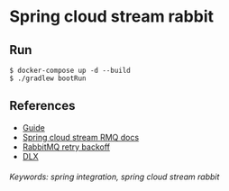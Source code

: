 # Spring cloud stream rabbit

## Run
```
$ docker-compose up -d --build
$ ./gradlew bootRun
```

## References
* [Guide](https://www.baeldung.com/spring-cloud-stream)
* [Spring cloud stream RMQ docs](https://docs.spring.io/spring-cloud-stream/docs/Elmhurst.M1/reference/html/_rabbitmq_binder.html)
* [RabbitMQ retry backoff](https://m.alphasights.com/exponential-backoff-with-rabbitmq-78386b9bec81)
* [DLX](https://www.rabbitmq.com/dlx.html)
###### Keywords: spring integration, spring cloud stream rabbit
